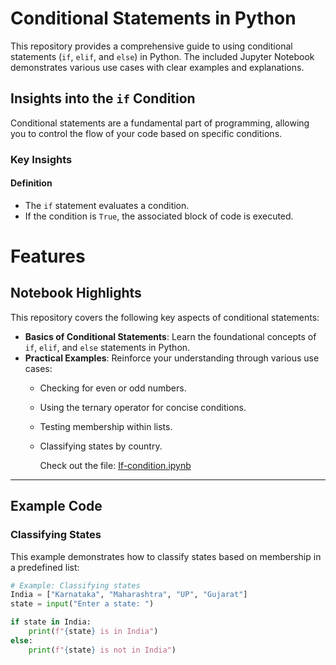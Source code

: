 # Conditional Statements in Python

This repository provides a comprehensive guide to using conditional statements (`if`, `elif`, and `else`) in Python. The included Jupyter Notebook demonstrates various use cases with clear examples and explanations.

## Insights into the `if` Condition

Conditional statements are a fundamental part of programming, allowing you to control the flow of your code based on specific conditions.

### Key Insights

#### Definition
- The `if` statement evaluates a condition.
- If the condition is `True`, the associated block of code is executed.

# Features

## Notebook Highlights
This repository covers the following key aspects of conditional statements:

- **Basics of Conditional Statements**: Learn the foundational concepts of `if`, `elif`, and `else` statements in Python.
- **Practical Examples**: Reinforce your understanding through various use cases:
  - Checking for even or odd numbers.
  - Using the ternary operator for concise conditions.
  - Testing membership within lists.
  - Classifying states by country.

    Check out the file: [If-condition.ipynb](./If-condition.ipynb)  
---

## Example Code

### Classifying States
This example demonstrates how to classify states based on membership in a predefined list:
```python
# Example: Classifying states
India = ["Karnataka", "Maharashtra", "UP", "Gujarat"]
state = input("Enter a state: ")

if state in India:
    print(f"{state} is in India")
else:
    print(f"{state} is not in India")
